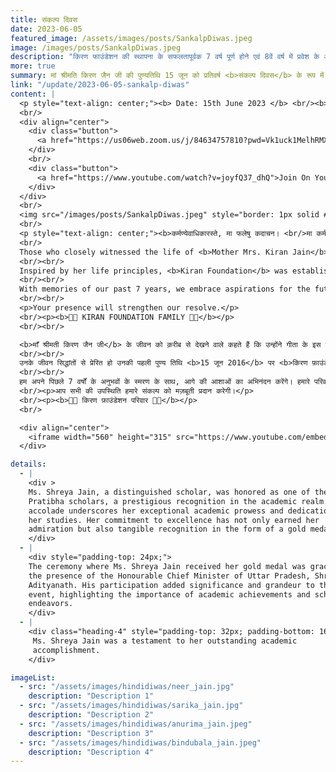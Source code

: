```yaml
---
title: संकल्प दिवस
date: 2023-06-05
featured_image: /assets/images/posts/SankalpDiwas.jpeg
image: /images/posts/SankalpDiwas.jpeg
description: "किरण फाउंडेशन की स्थापना के सफलतापूर्वक 7 वर्ष पूर्ण होने एवं 8वें वर्ष में प्रवेश के अवसर पर आप को स्नेहपूर्वक आमंत्रित करते हैं। किरण फाउंडेशन परिवार के सदस्य इस अवसर पर सांस्कृतिक, प्रेरणादायक एवं ज्ञानवर्धक कार्यक्रम प्रस्तुत करेंगे। (7:30 PM Thursday, 15th June 2015)"
more: true
summary: मां श्रीमति किरण जैन जी की पुण्यतिथि 15 जून को प्रतिवर्ष <b>संकल्प दिवस</b> के रूप में मनाया जाता है।
link: "/update/2023-06-05-sankalp-diwas"
content: |
  <p style="text-align: center;"><b> Date: 15th June 2023 </b> <br/><b> Time: 7:30 PM IST </b><br/>This is an online meeting. The joining link will open 20 minutes before the program starts. <br/></p>
  <br/>
  <div align="center">
    <div class="button">
      <a href="https://us06web.zoom.us/j/84634757810?pwd=Vk1uck1MelhRMXhEZjBuNTI2eXJmQT09" style="pointer-events: none">Join on Zoom <i class="fab fa-zoommeet"></i></a>
    </div>
    <br/>
    <div class="button">
      <a href="https://www.youtube.com/watch?v=joyfQ37_dhQ">Join On YouTube<i class="fab fa-youtube"></i></a>
    </div>
  </div>
  <br/>
  <img src="/images/posts/SankalpDiwas.jpeg" style="border: 1px solid #888;"/>
  <br/>
  <p style="text-align: center;"><b>कर्मण्येवाधिकारस्ते, मा फलेषु कदाचन। <br/>मा कर्मफलहेतुर्भूर्मा ते सङ्गोऽस्त्वकर्मणि।।<br/></b></p>
  <br/>
  Those who closely witnessed the life of <b>Mother Mrs. Kiran Jain</b> say that they have experienced this famous verse from the Bhagavad Gita come alive. Even in the most difficult circumstances, she continued to perform her duties selflessly.
  <br/><br/>
  Inspired by her life principles, <b>Kiran Foundation</b> was established on her first death anniversary, <b>15th June 2016</b>. As we successfully complete <b>7 years</b> of Kiran Foundation's establishment and enter the <b>8th year</b>, we cordially invite you to join us in our resolve and reflection with love and warmth.
  <br/><br/>
  With memories of our past 7 years, we embrace aspirations for the future as we commemorate this occasion. Members of our family will present a cultural, inspirational, and knowledge-enhancing program on this occasion.
  <br/><br/>
  <p>Your presence will strengthen our resolve.</p>
  <br/><p><b>🙏🏻 KIRAN FOUNDATION FAMILY 🙏🏻</b></p>
  <br/><br/>

  <b>माँ श्रीमती किरण जैन जी</b> के जीवन को क़रीब से देखने वाले कहते हैं कि उन्होंने गीता के इस प्रसिद्ध श्लोक को जीवंत देखा है। वो कठिन से कठिन परिस्थितियों में भी अपने कर्म का निष्काम पालन करती रहीं।
  <br/><br/>
  उनके जीवन सिद्धांतों से प्रेरित हो उनकी पहली पुण्य तिथि <b>15 जून 2016</b> पर <b>किरण फ़ाउंडेशन</b> की संस्थापना की गयी। हम किरण फाउंडेशन की स्थापना के सफलतापूर्वक <b>7 वर्ष</b> पूर्ण होने एवं <b>8वें वर्ष</b> में प्रवेश के अवसर पर आप को स्नेहपूर्वक आमंत्रित करते हैं।
  <br/><br/>
  हम अपने पिछले 7 वर्षों के अनुभवों के स्मरण के साथ, आगे की आशाओं का अभिनंदन करेंगे। हमारे परिवार के सदस्य इस अवसर पर सांस्कृतिक, प्रेरणादायक एवं ज्ञानवर्धक कार्यक्रम प्रस्तुत करेंगे।
  <br/><p>आप सभी की उपस्थिति हमारे संकल्प को मज़बूती प्रदान करेगी।</p>
  <br/><p><b>🙏🏻 किरण फ़ाउंडेशन परिवार 🙏🏻</b></p>
  <br/>

  <div align="center">
    <iframe width="560" height="315" src="https://www.youtube.com/embed/AATVpf5lG1A" title="YouTube video player" frameborder="0" allow="accelerometer; autoplay; clipboard-write; encrypted-media; gyroscope; picture-in-picture; web-share" allowfullscreen></iframe>
  </div>

details:
  - |
    <div >
    Ms. Shreya Jain, a distinguished scholar, was honored as one of the Kiran
    Pratibha scholars, a prestigious recognition in the academic realm. This
    accolade underscores her exceptional academic prowess and dedication to
    her studies. Her commitment to excellence has not only earned her
    admiration but also tangible recognition in the form of a gold medal.
    </div>
  - |
    <div style="padding-top: 24px;">
    The ceremony where Ms. Shreya Jain received her gold medal was graced by
    the presence of the Honourable Chief Minister of Uttar Pradesh, Shri Yogi
    Adityanath. His participation added significance and grandeur to the
    event, highlighting the importance of academic achievements and scholarly
    endeavors.
    </div>
  - |
    <div class="heading-4" style="padding-top: 32px; padding-bottom: 16px;">
     Ms. Shreya Jain was a testament to her outstanding academic
     accomplishment.
    </div>

imageList:
  - src: "/assets/images/hindidiwas/neer_jain.jpg"
    description: "Description 1"
  - src: "/assets/images/hindidiwas/sarika_jain.jpg"
    description: "Description 2"
  - src: "/assets/images/hindidiwas/anurima_jain.jpeg"
    description: "Description 3"
  - src: "/assets/images/hindidiwas/bindubala_jain.jpeg"
    description: "Description 4"
---
```

